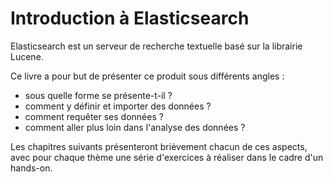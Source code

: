 # Introduction à Elasticsearch

Elasticsearch est un serveur de recherche textuelle basé sur la librairie Lucene.  

Ce livre a pour but de présenter ce produit sous différents angles :
- sous quelle forme se présente-t-il ?
- comment y définir et importer des données ?
- comment requêter ses données ?
- comment aller plus loin dans l'analyse des données ?

Les chapitres suivants présenteront brièvement chacun de ces aspects, avec pour chaque thème une série d'exercices à réaliser dans le cadre d'un hands-on.



